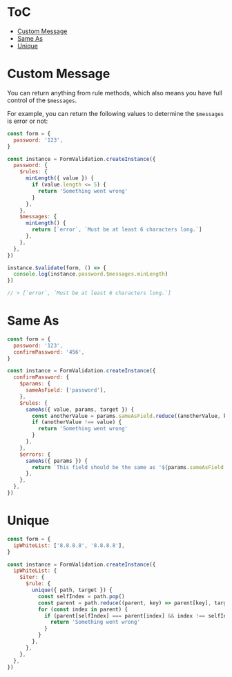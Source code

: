 # ToC

- [Custom Message](#custom-message)
- [Same As](#same-as)
- [Unique](#unique)

# Custom Message

You can return anything from rule methods, which also means you have full control of the `$messages`.

For example, you can return the following values to determine the `$messages` is error or not:

```javascript
const form = {
  password: '123',
}

const instance = FormValidation.createInstance({
  password: {
    $rules: {
      minLength({ value }) {
        if (value.length <= 5) {
          return 'Something went wrong'
        }
      },
    },
    $messages: {
      minLength() {
        return [`error`, `Must be at least 6 characters long.`]
      },
    },
  },
})

instance.$validate(form, () => {
  console.log(instance.password.$messages.minLength)
})

// > [`error`, `Must be at least 6 characters long.`]
```

# Same As

```javascript
const form = {
  password: '123',
  confirmPassword: '456',
}

const instance = FormValidation.createInstance({
  confirmPassword: {
    $params: {
      sameAsField: ['password'],
    },
    $rules: {
      sameAs({ value, params, target }) {
        const anotherValue = params.sameAsField.reduce((anotherValue, key) => anotherValue[key], target)
        if (anotherValue !== value) {
          return 'Something went wrong'
        }
      },
    },
    $errors: {
      sameAs({ params }) {
        return `This field should be the same as '${params.sameAsField.join('.')}'.`
      },
    },
  },
})
```

# Unique

```javascript
const form = {
  ipWhiteList: ['8.8.8.8', '8.8.8.8'],
}

const instance = FormValidation.createInstance({
  ipWhiteList: {
    $iter: {
      $rule: {
        unique({ path, target }) {
          const selfIndex = path.pop()
          const parent = path.reduce((parent, key) => parent[key], target)
          for (const index in parent) {
            if (parent[selfIndex] === parent[index] && index !== selfIndex + '') {
              return 'Something went wrong'
            }
          }
        },
      },
    },
  },
})
```
